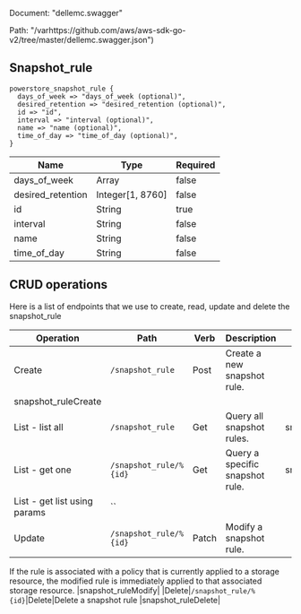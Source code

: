 Document: "dellemc.swagger"


Path: "/varhttps://github.com/aws/aws-sdk-go-v2/tree/master/dellemc.swagger.json")

## Snapshot_rule



```puppet
powerstore_snapshot_rule {
  days_of_week => "days_of_week (optional)",
  desired_retention => "desired_retention (optional)",
  id => "id",
  interval => "interval (optional)",
  name => "name (optional)",
  time_of_day => "time_of_day (optional)",
}
```

| Name        | Type           | Required       |
| ------------- | ------------- | ------------- |
|days_of_week | Array | false |
|desired_retention | Integer[1, 8760] | false |
|id | String | true |
|interval | String | false |
|name | String | false |
|time_of_day | String | false |



## CRUD operations

Here is a list of endpoints that we use to create, read, update and delete the snapshot_rule

| Operation | Path | Verb | Description | OperationID |
| ------------- | ------------- | ------------- | ------------- | ------------- |
|Create|`/snapshot_rule`|Post|Create a new snapshot rule.
|snapshot_ruleCreate|
|List - list all|`/snapshot_rule`|Get|Query all snapshot rules.|snapshot_ruleCollectionQuery|
|List - get one|`/snapshot_rule/%{id}`|Get|Query a specific snapshot rule.|snapshot_ruleInstanceQuery|
|List - get list using params|``||||
|Update|`/snapshot_rule/%{id}`|Patch|Modify a snapshot rule.

If the rule is associated with a policy that is currently applied to
a storage resource, the modified rule is immediately applied
to that associated storage resource.
|snapshot_ruleModify|
|Delete|`/snapshot_rule/%{id}`|Delete|Delete a snapshot rule
|snapshot_ruleDelete|
